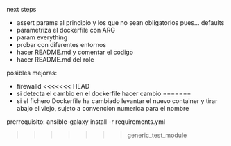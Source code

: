 next steps

- assert params al principio y los que no sean obligatorios pues... defaults
- parametriza el dockerfile con ARG
- param everything
- probar con diferentes entornos
- hacer README.md y comentar el codigo
- hacer README.md del role



posibles mejoras:
- firewalld
<<<<<<< HEAD
- si detecta el cambio en el dockerfile hacer cambio
=======
- si el fichero Dockerfile ha cambiado levantar el nuevo container y tirar abajo el viejo, sujeto a convencion numerica para el nombre

prerrequisito:
ansible-galaxy install -r requirements.yml
>>>>>>> generic_test_module
